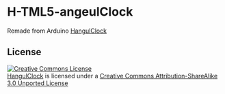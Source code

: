H-TML5-angeulClock
==================

Remade from Arduino [HangulClock](https://github.com/suapapa/HangulClock)

## License

<a rel="license" href="http://creativecommons.org/licenses/by-sa/3.0/"><img alt="Creative Commons License" style="border-width:0" src="http://i.creativecommons.org/l/by-sa/3.0/88x31.png" /></a><br />[HangulClock](https://github.com/suapapa/HangulClock) is licensed under a <a rel="license" href="http://creativecommons.org/licenses/by-sa/3.0/">Creative Commons Attribution-ShareAlike 3.0 Unported License</a>
